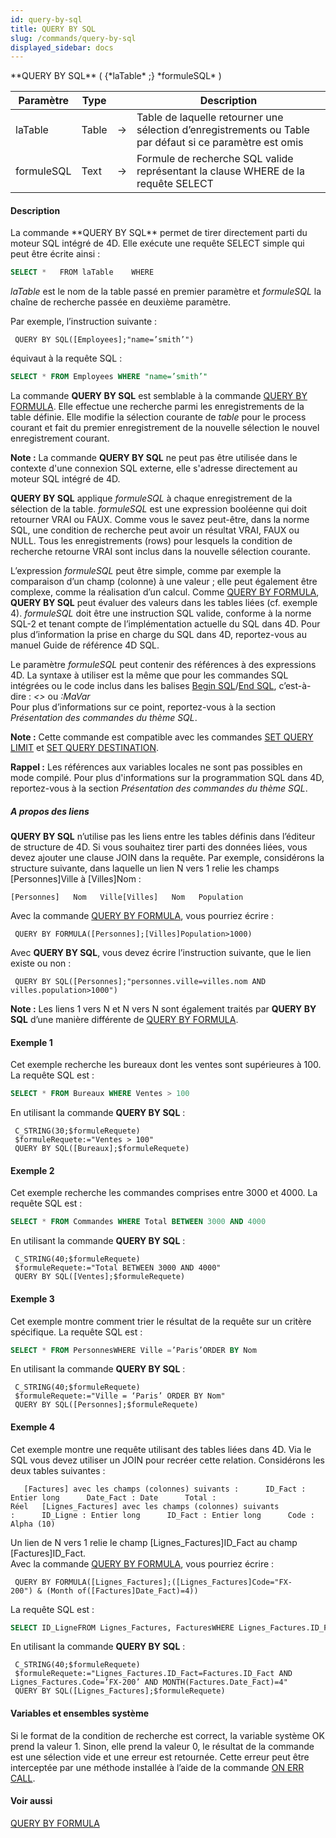 ```yaml
---
id: query-by-sql
title: QUERY BY SQL
slug: /commands/query-by-sql
displayed_sidebar: docs
---
```


<!--REF #_command_.QUERY BY SQL.Syntax-->**QUERY BY SQL** ( {*laTable* ;} *formuleSQL* )<!-- END REF-->
<!--REF #_command_.QUERY BY SQL.Params-->
| Paramètre | Type |  | Description |
| --- | --- | --- | --- |
| laTable | Table | &srarr; | Table de laquelle retourner une sélection d’enregistrements ou Table par défaut si ce paramètre est omis |
| formuleSQL | Text | &srarr; | Formule de recherche SQL valide représentant la clause WHERE de la requête SELECT |

<!-- END REF-->

#### Description 

<!--REF #_command_.QUERY BY SQL.Summary-->La commande **QUERY BY SQL** permet de tirer directement parti du moteur SQL intégré de 4D.<!-- END REF--> Elle exécute une requête SELECT simple qui peut être écrite ainsi :

```SQL
SELECT *   FROM laTable    WHERE 
```

*laTable* est le nom de la table passé en premier paramètre et *formuleSQL* la chaîne de recherche passée en deuxième paramètre. 

Par exemple, l’instruction suivante :

```4d
 QUERY BY SQL([Employees];"name=’smith’")
```

équivaut à la requête SQL :

```SQL
SELECT * FROM Employees WHERE "name=’smith’"
```

La commande **QUERY BY SQL** est semblable à la commande [QUERY BY FORMULA](query-by-formula.md). Elle effectue une recherche parmi les enregistrements de la table définie. Elle modifie la sélection courante de *table* pour le process courant et fait du premier enregistrement de la nouvelle sélection le nouvel enregistrement courant.

**Note :** La commande **QUERY BY SQL** ne peut pas être utilisée dans le contexte d'une connexion SQL externe, elle s'adresse directement au moteur SQL intégré de 4D.

**QUERY BY SQL** applique *formuleSQL* à chaque enregistrement de la sélection de la table. *formuleSQL* est une expression booléenne qui doit retourner VRAI ou FAUX. Comme vous le savez peut-être, dans la norme SQL, une condition de recherche peut avoir un résultat VRAI, FAUX ou NULL. Tous les enregistrements (rows) pour lesquels la condition de recherche retourne VRAI sont inclus dans la nouvelle sélection courante.

L’expression *formuleSQL* peut être simple, comme par exemple la comparaison d’un champ (colonne) à une valeur ; elle peut également être complexe, comme la réalisation d’un calcul. Comme [QUERY BY FORMULA](query-by-formula.md), **QUERY BY SQL** peut évaluer des valeurs dans les tables liées (cf. exemple 4). *formuleSQL* doit être une instruction SQL valide, conforme à la norme SQL-2 et tenant compte de l’implémentation actuelle du SQL dans 4D. Pour plus d’information la prise en charge du SQL dans 4D, reportez-vous au manuel Guide de référence 4D SQL.

Le paramètre *formuleSQL* peut contenir des références à des expressions 4D. La syntaxe à utiliser est la même que pour les commandes SQL intégrées ou le code inclus dans les balises [Begin SQL](begin-sql.md)/[End SQL](end-sql.md), c’est-à-dire : *<<MaVar>>* ou *:MaVar*  
Pour plus d’informations sur ce point, reportez-vous à la section *Présentation des commandes du thème SQL*.

**Note :** Cette commande est compatible avec les commandes [SET QUERY LIMIT](set-query-limit.md) et [SET QUERY DESTINATION](set-query-destination.md).

**Rappel :** Les références aux variables locales ne sont pas possibles en mode compilé. Pour plus d'informations sur la programmation SQL dans 4D, reportez-vous à la section *Présentation des commandes du thème SQL*.   

##### A propos des liens 

**QUERY BY SQL** n’utilise pas les liens entre les tables définis dans l’éditeur de structure de 4D. Si vous souhaitez tirer parti des données liées, vous devez ajouter une clause JOIN dans la requête. Par exemple, considérons la structure suivante, dans laquelle un lien N vers 1 relie les champs \[Personnes\]Ville à \[Villes\]Nom :

```RAW
[Personnes]   Nom   Ville[Villes]   Nom   Population
```

Avec la commande [QUERY BY FORMULA](query-by-formula.md), vous pourriez écrire :

```4d
 QUERY BY FORMULA([Personnes];[Villes]Population>1000)
```

Avec **QUERY BY SQL**, vous devez écrire l’instruction suivante, que le lien existe ou non :

```4d
 QUERY BY SQL([Personnes];"personnes.ville=villes.nom AND villes.population>1000")
```

**Note :** Les liens 1 vers N et N vers N sont également traités par **QUERY BY SQL** d’une manière différente de [QUERY BY FORMULA](query-by-formula.md).

#### Exemple 1 

Cet exemple recherche les bureaux dont les ventes sont supérieures à 100\. La requête SQL est : 

```SQL
SELECT * FROM Bureaux WHERE Ventes > 100
```

En utilisant la commande **QUERY BY SQL** :

```4d
 C_STRING(30;$formuleRequete)
 $formuleRequete:="Ventes > 100"
 QUERY BY SQL([Bureaux];$formuleRequete)
```

#### Exemple 2 

Cet exemple recherche les commandes comprises entre 3000 et 4000\. La requête SQL est :   

```SQL
SELECT * FROM Commandes WHERE Total BETWEEN 3000 AND 4000
```

En utilisant la commande **QUERY BY SQL** :

```4d
 C_STRING(40;$formuleRequete)
 $formuleRequete:="Total BETWEEN 3000 AND 4000"
 QUERY BY SQL([Ventes];$formuleRequete)
```

#### Exemple 3 

Cet exemple montre comment trier le résultat de la requête sur un critère spécifique. La requête SQL est : 

```SQL
SELECT * FROM PersonnesWHERE Ville =’Paris’ORDER BY Nom
```

En utilisant la commande **QUERY BY SQL** :

```4d
 C_STRING(40;$formuleRequete)
 $formuleRequete:="Ville = ‘Paris’ ORDER BY Nom"
 QUERY BY SQL([Personnes];$formuleRequete)
```

#### Exemple 4 

Cet exemple montre une requête utilisant des tables liées dans 4D. Via le SQL vous devez utiliser un JOIN pour recréer cette relation. Considérons les deux tables suivantes : 

```RAW
   [Factures] avec les champs (colonnes) suivants :      ID_Fact : Entier long      Date_Fact : Date      Total : Réel   [Lignes_Factures] avec les champs (colonnes) suivants :      ID_Ligne : Entier long      ID_Fact : Entier long      Code : Alpha (10)
```

Un lien de N vers 1 relie le champ \[Lignes\_Factures\]ID\_Fact au champ \[Factures\]ID\_Fact.  
Avec la commande [QUERY BY FORMULA](query-by-formula.md), vous pourriez écrire :

```4d
 QUERY BY FORMULA([Lignes_Factures];([Lignes_Factures]Code="FX-200") & (Month of([Factures]Date_Fact)=4))
```

La requête SQL est :

```SQL
SELECT ID_LigneFROM Lignes_Factures, FacturesWHERE Lignes_Factures.ID_Fact=Factures.ID_FactAND Lignes_Factures.Code='FX-200'AND MONTH(Factures.Date_Fact) = 4
```

En utilisant la commande **QUERY BY SQL** :

```4d
 C_STRING(40;$formuleRequete)
 $formuleRequete:="Lignes_Factures.ID_Fact=Factures.ID_Fact AND Lignes_Factures.Code=’FX-200’ AND MONTH(Factures.Date_Fact)=4"
 QUERY BY SQL([Lignes_Factures];$formuleRequete)
```

#### Variables et ensembles système 

Si le format de la condition de recherche est correct, la variable système OK prend la valeur 1\. Sinon, elle prend la valeur 0, le résultat de la commande est une sélection vide et une erreur est retournée. Cette erreur peut être interceptée par une méthode installée à l’aide de la commande [ON ERR CALL](on-err-call.md).

#### Voir aussi 

[QUERY BY FORMULA](query-by-formula.md)  